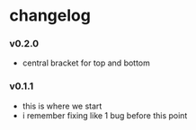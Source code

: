 # changelog

### v0.2.0
- central bracket for top and bottom

### v0.1.1
- this is where we start
- i remember fixing like 1 bug before this point